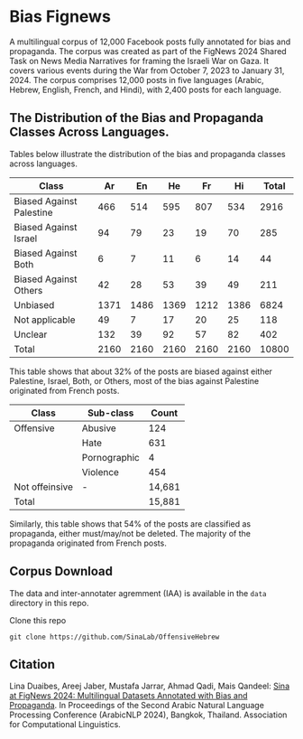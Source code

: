 # Bias Fignews

A multilingual corpus of 12,000 Facebook posts fully annotated for bias and propaganda. The corpus was created as part of the FigNews 2024 Shared Task on News Media Narratives for framing the Israeli War on Gaza. It covers various events during the War from October 7, 2023 to January 31, 2024. The corpus comprises 12,000 posts in five languages (Arabic, Hebrew, English, French, and Hindi), with 2,400 posts for each language.

## The Distribution of the Bias and Propaganda Classes Across Languages.

Tables below illustrate the distribution of the bias and propaganda classes across languages.

| Class                    | Ar   | En   | He   | Fr   | Hi   | Total |
| ------------------------ | ---- | ---- | ---- | ---- | ---- | ----- |
| Biased Against Palestine | 466  | 514  | 595  | 807  | 534  | 2916  |
| Biased Against Israel    | 94   | 79   | 23   | 19   | 70   | 285   |
| Biased Against Both      | 6    | 7    | 11   | 6    | 14   | 44    |
| Biased Against Others    | 42   | 28   | 53   | 39   | 49   | 211   |
| Unbiased                 | 1371 | 1486 | 1369 | 1212 | 1386 | 6824  | 
| Not applicable           | 49   | 7    | 17   | 20   | 25   | 118   |
| Unclear                  | 132  | 39   | 92   | 57   | 82   | 402   |
| Total                    | 2160 | 2160 | 2160 | 2160 | 2160 | 10800 |

This table shows that about 32% of the posts are biased against either Palestine, Israel, Both, or Others, most of the bias against Palestine originated from French posts.


| Class          | Sub-class    | Count  |
| -------------- | ------------ | ------ |
| Offensive      | Abusive      | 124    |
|                | Hate         | 631    |
|                | Pornographic | 4      |
|                | Violence     | 454    |
| Not offeinsive | -            | 14,681 |
| Total          |              | 15,881 |

Similarly, this table shows that 54% of the posts are classified as propaganda, either must/may/not be deleted. The majority of the propaganda originated from French posts.

## Corpus Download

The data and inter-annotater agremment (IAA) is available in the `data` directory in this repo.


Clone this repo

    git clone https://github.com/SinaLab/OffensiveHebrew

## Citation

Lina Duaibes, Areej Jaber, Mustafa Jarrar, Ahmad Qadi, Mais Qandeel: [Sina at FigNews 2024: Multilingual Datasets Annotated with Bias and Propaganda](https://www.jarrar.info/publications/DJJQQ24.pdf). In Proceedings of the Second Arabic Natural Language Processing Conference (ArabicNLP 2024), Bangkok, Thailand. Association for Computational Linguistics.
